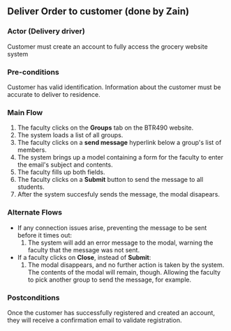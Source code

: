 ## Deliver Order to customer (done by Zain)

### Actor (Delivery driver)
Customer must create an account to fully access the grocery website system 

### Pre-conditions
Customer has valid identification. Information about the customer must be accurate to deliver to residence.

### Main Flow
1. The faculty clicks on the **Groups** tab on the BTR490 website.
2. The system loads a list of all groups.
3. The faculty clicks on a **send message** hyperlink below a group's list of members.
4. The system brings up a model containing a form for the faculty to enter the email's subject and contents.
5. The faculty fills up both fields.
6. The faculty clicks on a **Submit** button to send the message to all students.
7. After the system succesfuly sends the message, the modal disapears.

### Alternate Flows
- If any connection issues arise, preventing the message to be sent before it times out: 
  1. The system will add an error message to the modal, warning the faculty that the message was not sent.
- If a faculty clicks on **Close**, instead of **Submit**:
  1. The modal disappears, and no further action is taken by the system. The contents of the modal will remain, though. Allowing the faculty to pick another group to send the message, for example.

### Postconditions
Once the customer has successfully registered and created an account, they will receive a confirmation email to validate registration.

